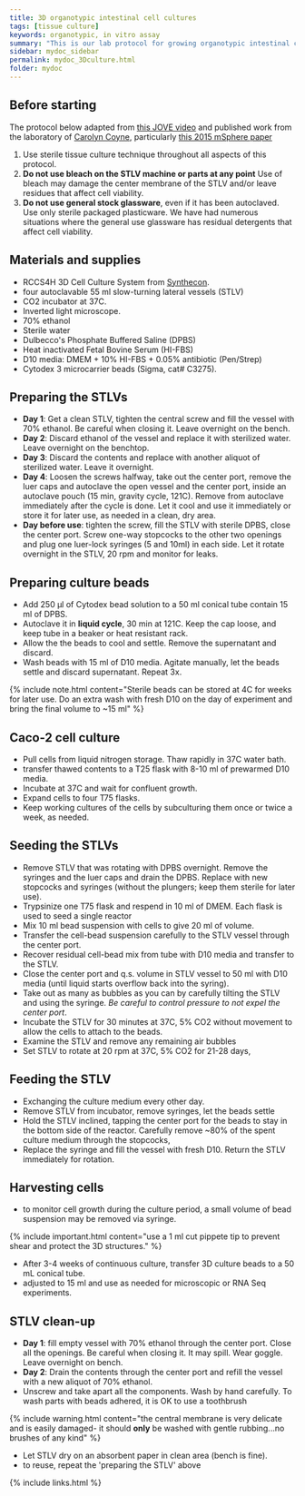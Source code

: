 ```yaml
---
title: 3D organotypic intestinal cell cultures
tags: [tissue culture]
keywords: organotypic, in vitro assay
summary: "This is our lab protocol for growing organotypic intestinal cultures using Caco-2 cells and the Slow Turning Lateral Vessels (STLV) bioreactor set-up from Synthecon.  "
sidebar: mydoc_sidebar
permalink: mydoc_3Dculture.html
folder: mydoc
---
```


## Before starting

The protocol below adapted from [this JOVE video](https://www.jove.com/video/3367/rotating-cell-culture-systems-for-human-cell-culture-human) and published work from the laboratory of [Carolyn Coyne](http://www.mmg.pitt.edu/person/carolyn-coyne), particularly [this 2015 mSphere paper](http://msphere.asm.org/content/1/1/e00030-15)

1. Use sterile tissue culture technique throughout all aspects of this protocol. 
2. **Do not use bleach on the STLV machine or parts at any point** Use of bleach may damage the center membrane of the STLV and/or leave residues that affect cell viability.
3. **Do not use general stock glassware**, even if it has been autoclaved. Use only sterile packaged plasticware.  We have had numerous situations where the general use glassware has residual detergents that affect cell viability.


## Materials and supplies

* RCCS4H 3D Cell Culture System from [Synthecon](http://synthecon.com/pages/home.asp).
* four autoclavable 55 ml slow-turning lateral vessels (STLV)
* CO2 incubator at 37C.
* Inverted light microscope.
* 70% ethanol
* Sterile water
* Dulbecco's Phosphate Buffered Saline (DPBS)
* Heat inactivated Fetal Bovine Serum (HI-FBS)
* D10 media: DMEM + 10% HI-FBS + 0.05% antibiotic (Pen/Strep)
* Cytodex 3 microcarrier beads (Sigma, cat# C3275).  


## Preparing the STLVs

* **Day 1**: Get a clean STLV, tighten the central screw and fill the vessel with 70% ethanol. Be careful when closing it. Leave overnight on the bench.
* **Day 2**: Discard ethanol of the vessel and replace it with sterilized water. Leave overnight on the benchtop.
* **Day 3**: Discard the contents and replace with another aliquot of sterilized water. Leave it overnight.
* **Day 4**: Loosen the screws halfway, take out the center port, remove the luer caps and autoclave the open vessel and the center port, inside an autoclave pouch (15 min, gravity cycle, 121C). Remove from autoclave immediately after the cycle is done. Let it cool and use it immediately or store it for later use, as needed in a clean, dry area. 
* **Day before use**: tighten the screw, fill the STLV with sterile DPBS, close the center port. Screw one-way stopcocks to the other two openings and plug one luer-lock syringes (5 and 10ml) in each side. Let it rotate overnight in the STLV, 20 rpm and monitor for leaks. 

## Preparing culture beads

* Add 250 μl of Cytodex bead solution to a 50 ml conical tube contain 15 ml of DPBS. 
* Autoclave it in **liquid cycle**, 30 min at 121C.  Keep the cap loose, and keep tube in a beaker or heat resistant rack.
* Allow the the beads to cool and settle. Remove the supernatant and discard.
* Wash beads with 15 ml of  D10 media.  Agitate manually, let the beads settle and discard supernatant. Repeat 3x. 

{% include note.html content="Sterile beads can be stored at 4C for weeks for later use. Do an extra wash with fresh D10 on the day of experiment and bring the final volume to ~15 ml" %}

## Caco-2 cell culture
* Pull cells from liquid nitrogen storage.  Thaw rapidly in 37C water bath. 
* transfer thawed contents to a T25 flask with 8-10 ml of prewarmed D10 media.
* Incubate at 37C and wait for confluent growth.
* Expand cells to four T75 flasks. 
* Keep working cultures of the cells by subculturing them once or twice a week, as needed.

## Seeding the STLVs
* Remove STLV that was rotating with DPBS overnight.  Remove the syringes and the luer caps and drain the DPBS. Replace with new stopcocks and syringes (without the plungers; keep them sterile for later use).
* Trypsinize one T75 flask and respend in 10 ml of DMEM. Each flask is used to seed a single reactor
* Mix 10 ml bead suspension with cells to give 20 ml of volume. 
* Transfer the cell-bead suspension carefully to the STLV vessel through the center port. 
* Recover residual cell-bead mix from tube with D10 media and transfer to the STLV.
* Close the center port and q.s. volume in STLV vessel to 50 ml with D10 media (until liquid starts overflow back into the syring). 
* Take out as many as bubbles as you can by carefully tilting the STLV and using the syringe. *Be careful to control pressure to not expel the center port*. 
* Incubate the STLV for 30 minutes at 37C, 5% CO2 without movement to allow the cells to attach to the beads. 
* Examine the STLV and remove any remaining air bubbles
* Set STLV to rotate at 20 rpm at 37C, 5% CO2 for 21-28 days, 

## Feeding the STLV
* Exchanging the culture medium every other day. 
* Remove STLV from incubator, remove syringes, let the beads settle
* Hold the STLV inclined, tapping the center port for the beads to stay in the bottom side of the reactor. Carefully remove ~80% of the spent culture medium through the stopcocks, 
* Replace the syringe and fill the vessel with fresh D10.  Return the STLV immediately for rotation. 

## Harvesting cells
* to monitor cell growth during the culture period, a small volume of bead suspension may be removed via syringe.

{% include important.html content="use a 1 ml cut pippete tip to prevent shear and protect the 3D structures." %}

* After 3-4 weeks of continuous culture, transfer 3D culture beads to a 50 mL conical tube.
* adjusted to 15 ml and use as needed for microscopic or RNA Seq experiments.

## STLV clean-up

* **Day 1**: fill empty vessel with 70% ethanol through the center port. Close all the openings. Be careful when closing it. It may spill. Wear goggle. Leave overnight on bench.
* **Day 2**: Drain the contents through the center port and refill the vessel with a new aliquot of 70% ethanol.
* Unscrew and take apart all the components. Wash by hand carefully. To wash parts with beads adhered, it is OK to use a toothbrush 

{% include warning.html content="the central membrane is very delicate and is easily damaged- it should **only** be washed with gentle rubbing...no brushes of any kind" %}

* Let STLV dry on an absorbent paper in clean area (bench is fine). 
* to reuse, repeat the 'preparing the STLV' above


{% include links.html %}
